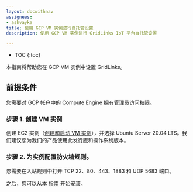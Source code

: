 ```yaml
---
layout: docwithnav
assignees:
- ashvayka
title: 使用 GCP VM 实例进行自托管设置
description: 使用 GCP VM 实例进行 GridLinks IoT 平台自托管设置

---
```


* TOC
{:toc}

本指南将帮助您在 GCP VM 实例中设置 GridLinks。

## 前提条件

您需要对 GCP 帐户中的 Compute Engine 拥有管理员访问权限。

### 步骤 1. 创建 VM 实例

创建 EC2 实例（[创建和启动 VM 实例](https://cloud.google.com/compute/docs/instances/create-start-instance)），并选择 Ubuntu Server 20.04 LTS。我们建议您为我们的产品使用此发行版和操作系统版本。

### 步骤 2. 为实例配置防火墙规则。

您需要在入站规则中打开 TCP 22、80、443、1883 和 UDP 5683 端口。


之后，您可以从本 [指南](/docs/user-guide/install/ubuntu/) 开始安装。